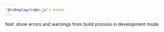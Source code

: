 ```yaml
---
'@roboplay/robo.js': minor
---
```


feat: show errors and warnings from build process in development mode
